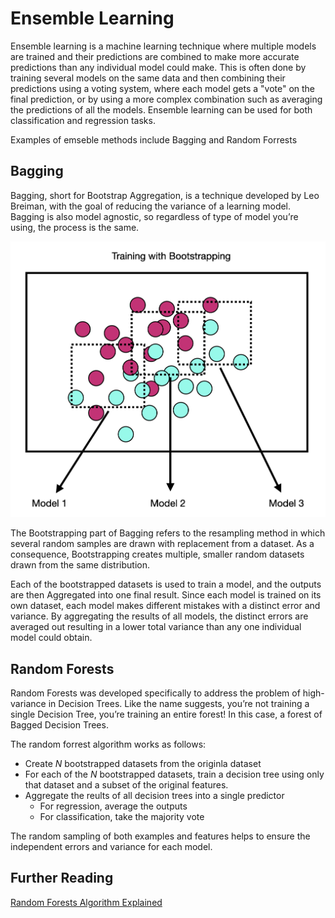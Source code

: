 # Ensemble Learning

Ensemble learning is a machine learning technique where multiple models are trained and their predictions are combined to make more accurate predictions than any individual model could make. This is often done by training several models on the same data and then combining their predictions using a voting system, where each model gets a "vote" on the final prediction, or by using a more complex combination such as averaging the predictions of all the models. Ensemble learning can be used for both classification and regression tasks.

Examples of emseble methods include Bagging and Random Forrests


## Bagging

Bagging, short for Bootstrap Aggregation, is a technique developed by Leo Breiman, with the goal of reducing the variance of a learning model. Bagging is also model agnostic, so regardless of type of model you’re using, the process is the same.

![Bootstrapping](Bootstrapping.png)

The Bootstrapping part of Bagging refers to the resampling method in which several random samples are drawn with replacement from a dataset. As a consequence, Bootstrapping creates multiple, smaller random datasets drawn from the same distribution.

Each of the bootstrapped datasets is used to train a model, and the outputs are then Aggregated into one final result. Since each model is trained on its own dataset, each model makes different mistakes with a distinct error and variance. By aggregating the results of all models, the distinct errors are averaged out resulting in a lower total variance than any one individual model could obtain.


## Random Forests

Random Forests was developed specifically to address the problem of high-variance in Decision Trees. Like the name suggests, you’re not training a single Decision Tree, you’re training an entire forest! In this case, a forest of Bagged Decision Trees.

The random forrest algorithm works as follows:

 - Create $N$ bootstrapped datasets from the originla dataset
 - For each of the $N$ bootstrapped datasets, train a decision tree using only that dataset and a subset of the original features.
 - Aggregate the reults of all decision trees into a single predictor
   - For regression, average the outputs
   - For classification, take the majority vote

The random sampling of both examples and features helps to ensure the independent errors and variance for each model.

## Further Reading

[Random Forests Algorithm Explained](https://towardsdatascience.com/random-forests-algorithm-explained-with-a-real-life-example-and-some-python-code-affbfa5a942c)